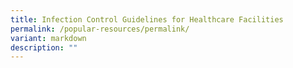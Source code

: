 ```yaml
---
title: Infection Control Guidelines for Healthcare Facilities
permalink: /popular-resources/permalink/
variant: markdown
description: ""
---
```

